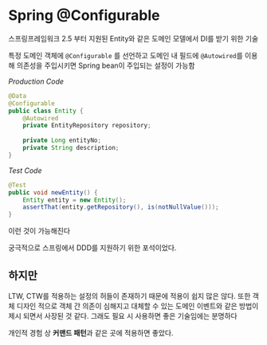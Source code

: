 # Spring @Configurable

스프링프레임워크 2.5 부터 지원된 Entity와 같은 도메인 모델에서 DI를 받기 위한 기술

특정 도메인 객체에 `@Configurable` 를 선언하고 도메인 내 필드에 `@Autowired`를 이용해 의존성을 주입시키면
Spring bean이 주입되는 설정이 가능함

*Production Code*

```java
@Data
@Configurable
public class Entity {
    @Autowired
    private EntityRepository repository;
    
    private Long entityNo;
    private String description;
}
``` 

*Test Code*

```java
@Test
public void newEntity() {
    Entity entity = new Entity();
    assertThat(entity.getRepository(), is(notNullValue()));
}
```

이런 것이 가능해진다

궁극적으로 스프링에서 DDD를 지원하기 위한 포석이었다.

## 하지만

LTW, CTW를 적용하는 설정의 허들이 존재하기 때문에 적용이 쉽지 많은 않다.
또한 객체 디자인 적으로 객체 간 의존이 심해지고 대체할 수 있는 도메인 이벤트와 같은 방법이 제시 되면서 사장된 것 같다.
그래도 필요 시 사용하면 좋은 기술임에는 분명하다

개인적 경험 상 **커맨드 패턴**과 같은 곳에 적용하면 좋았다. 